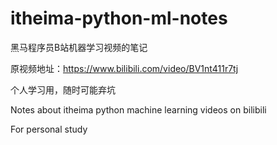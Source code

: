 # itheima-python-ml-notes

黑马程序员B站机器学习视频的笔记

原视频地址：https://www.bilibili.com/video/BV1nt411r7tj

个人学习用，随时可能弃坑

Notes about itheima python machine learning videos on bilibili

For personal study
